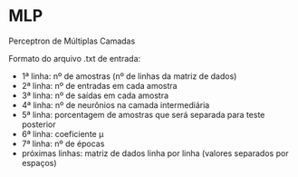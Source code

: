 # MLP

Perceptron de Múltiplas Camadas

Formato do arquivo .txt de entrada:
 * 1ª linha: nº de amostras (nº de linhas da matriz de dados)
 * 2ª linha: nº de entradas em cada amostra
 * 3ª linha: nº de saídas em cada amostra
 * 4ª linha: nº de neurônios na camada intermediária
 * 5ª linha: porcentagem de amostras que será separada para teste posterior
 * 6ª linha: coeficiente μ
 * 7ª linha: nº de épocas
 * próximas linhas: matriz de dados linha por linha (valores separados por espaços)
